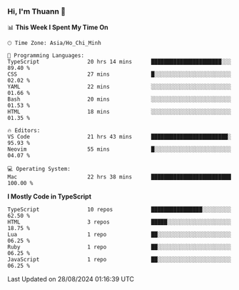 ### Hi, I'm Thuann 👋

<!--START_SECTION:waka-->
📊 **This Week I Spent My Time On** 

```text
🕑︎ Time Zone: Asia/Ho_Chi_Minh

💬 Programming Languages: 
TypeScript               20 hrs 14 mins      ██████████████████████░░░   89.40 % 
CSS                      27 mins             █░░░░░░░░░░░░░░░░░░░░░░░░   02.02 % 
YAML                     22 mins             ░░░░░░░░░░░░░░░░░░░░░░░░░   01.66 % 
Bash                     20 mins             ░░░░░░░░░░░░░░░░░░░░░░░░░   01.53 % 
HTML                     18 mins             ░░░░░░░░░░░░░░░░░░░░░░░░░   01.35 % 

🔥 Editors: 
VS Code                  21 hrs 43 mins      ████████████████████████░   95.93 % 
Neovim                   55 mins             █░░░░░░░░░░░░░░░░░░░░░░░░   04.07 % 

💻 Operating System: 
Mac                      22 hrs 38 mins      █████████████████████████   100.00 % 
```

**I Mostly Code in TypeScript** 

```text
TypeScript               10 repos            ████████████████░░░░░░░░░   62.50 % 
HTML                     3 repos             █████░░░░░░░░░░░░░░░░░░░░   18.75 % 
Lua                      1 repo              ██░░░░░░░░░░░░░░░░░░░░░░░   06.25 % 
Ruby                     1 repo              ██░░░░░░░░░░░░░░░░░░░░░░░   06.25 % 
JavaScript               1 repo              ██░░░░░░░░░░░░░░░░░░░░░░░   06.25 % 
```




 Last Updated on 28/08/2024 01:16:39 UTC
<!--END_SECTION:waka-->
